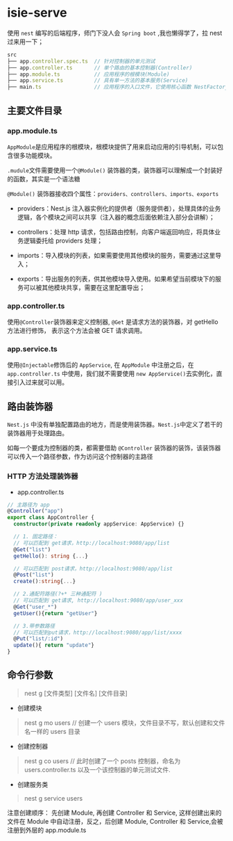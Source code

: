 # isie-serve

使用 `nest` 编写的后端程序，师门下没人会 `Spring boot` ,我也懒得学了，拉 nest 过来用一下；

```ts
src
├── app.controller.spec.ts  // 针对控制器的单元测试
├── app.controller.ts       // 单个路由的基本控制器(Controller)
├── app.module.ts           // 应用程序的根模块(Module)
├── app.service.ts          // 具有单一方法的基本服务(Service)
├── main.ts                 // 应用程序的入口文件，它使用核心函数 NestFactory 来创建 Nest 应用程序的实例。
```

## 主要文件目录

### app.module.ts

`AppModule`是应用程序的根模块，根模块提供了用来启动应用的引导机制，可以包含很多功能模块。

`.mudule`文件需要使用一个`@Module()` 装饰器的类，装饰器可以理解成一个封装好的函数，其实是一个语法糖

`@Module()` 装饰器接收四个属性：`providers、controllers、imports、exports`

- providers：Nest.js 注入器实例化的提供者（服务提供者），处理具体的业务逻辑，各个模块之间可以共享（注入器的概念后面依赖注入部分会讲解）；

- controllers：处理 http 请求，包括路由控制，向客户端返回响应，将具体业务逻辑委托给 providers 处理；

- imports：导入模块的列表，如果需要使用其他模块的服务，需要通过这里导入；

- exports：导出服务的列表，供其他模块导入使用。如果希望当前模块下的服务可以被其他模块共享，需要在这里配置导出；

### app.controller.ts

使用`@Controller`装饰器来定义控制器, `@Get` 是请求方法的装饰器，对 getHello 方法进行修饰， 表示这个方法会被 GET 请求调用。

### app.service.ts

使用`@Injectable`修饰后的 `AppService`, 在 `AppModule` 中注册之后，在 `app.controller.ts` 中使用，我们就不需要使用 `new AppService()`去实例化，直接引入过来就可以用。

## 路由装饰器

`Nest.js` 中没有单独配置路由的地方，而是使用装饰器。`Nest.js`中定义了若干的装饰器用于处理路由。

如每一个要成为控制器的类，都需要借助 `@Controller` 装饰器的装饰，该装饰器可以传入一个路径参数，作为访问这个控制器的主路径

### HTTP 方法处理装饰器

- app.controller.ts

```ts
// 主路径为 app
@Controller("app")
export class AppController {
  constructor(private readonly appService: AppService) {}

  // 1. 固定路径：
  // 可以匹配到 get请求，http://localhost:9080/app/list
  @Get("list")
  getHello(): string {...}

  // 可以匹配到 post请求，http://localhost:9080/app/list
  @Post("list")
  create():string{...}

  // 2.通配符路径(?+* 三种通配符 )
  // 可以匹配到 get请求, http://localhost:9080/app/user_xxx
  @Get("user_*")
  getUser(){return "getUser"}

  // 3.带参数路径
  // 可以匹配到put请求，http://localhost:9080/app/list/xxxx
  @Put("list/:id")
  update(){ return "update"}
}
```

## 命令行参数

> nest g [文件类型] [文件名] [文件目录]

- 创建模块

> nest g mo users // 创建一个 users 模块，文件目录不写，默认创建和文件名一样的 users 目录

- 创建控制器

> nest g co users // 此时创建了一个 posts 控制器，命名为 users.controller.ts 以及一个该控制器的单元测试文件.

- 创建服务类

> nest g service users

注意创建顺序： 先创建 Module, 再创建 Controller 和 Service, 这样创建出来的文件在 Module 中自动注册，反之，后创建 Module, Controller 和 Service,会被注册到外层的 app.module.ts
